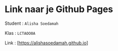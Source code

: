 # Link naar je Github Pages

Student : `Alisha Soedamah`

Klas    : `LCTAOO0A`

Link    : [https://alishasoedamah.github.io]